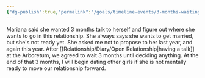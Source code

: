 ```yaml
---
{"dg-publish":true,"permalink":"/goals/timeline-events/3-months-waiting-for-mariana/","tags":["timeline","crush","breakup"]}
---
```



Mariana said she wanted 3 months talk to herself and figure out where she wants to go in this relationship. She always says she wants to get married, but she's not ready yet. She asked me not to propose to her last year, and again this year. After [[Relationship/Diary/Open Relationship\|having a talk]] at the Arboretum, we agreed to wait 3 months until deciding anything. At the end of that 3 months, I will begin dating other girls if she is not mentally ready to move our relationship forward.